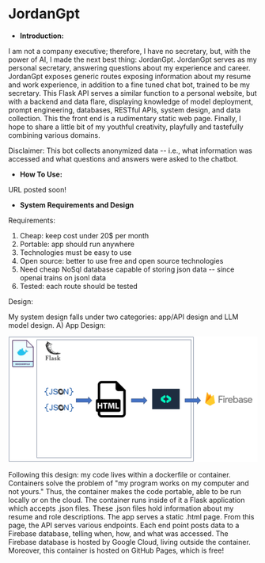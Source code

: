 # JordanGpt

- **Introduction:**

I am not a company executive; therefore, I have no secretary, but, with the power of AI, I made the next best thing: JordanGpt. JordanGpt serves as my personal secretary, answering questions about my experience and career. JordanGpt exposes generic routes exposing information about my resume and work experience, in addition to a fine tuned chat bot, trained to be my secretary. This Flask API serves a similar function to a personal website, but with a backend and data flare, displaying knowledge of model deployment, prompt engineering, databases, RESTful APIs, system design, and data collection. This the front end is a rudimentary static web page. Finally, I hope to share a little bit of my youthful creativity, playfully and tastefully combining various domains.

Disclaimer: This bot collects anonymized data -- i.e., what information was accessed and what questions and answers were asked to the chatbot.

- **How To Use:**

URL posted soon!

- **System Requirements and Design**

Requirements:

1. Cheap: keep cost under 20$ per month
2. Portable: app should run anywhere
3. Technologies must be easy to use
4. Open source: better to use free and open source technologies
5. Need cheap NoSql database capable of storing json data -- since openai trains on jsonl data
6. Tested: each route should be tested

Design:

My system design falls under two categories: app/API design and LLM model design.
A) App Design:

![Alt text](images/design1.png)

Following this design: my code lives within a dockerfile or container. Containers solve the problem of "my program works on my computer and not yours." Thus, the container makes the code portable, able to be run locally or on the cloud. The container runs inside of it a Flask application which accepts .json files. These .json files hold information about my resume and role descriptions. The app serves a static .html page. From this page, the API serves various endpoints. Each end point posts data to a Firebase database, telling when, how, and what was accessed. The Firebase database is hosted by Google Cloud, living outside the container. Moreover, this container is hosted on GitHub Pages, which is free!
